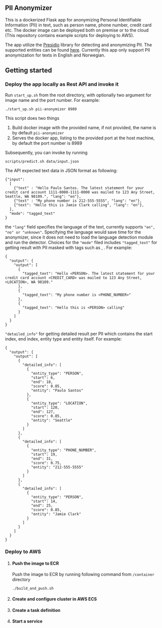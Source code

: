 ## PII Anonymizer
This is a dockerized Flask app for anonymizing Personal Identifiable 
Information (PII) in text, such as person name, phone number, credit card 
etc.
The docker image can be deployed both on premise or to the cloud 
(This repository contains example scripts
for deploying to AWS).

The app utilize the [Presidio](https://microsoft.github.io/presidio/)
library for detecting and anonymizing PII. The supported entities can be 
found [here](https://microsoft.github.io/presidio/supported_entities/).
Currently this app only support PII anonymization for texts in
English and Norwegian.

## Getting started
### Deploy the app locally as Rest API and invoke it

Run `start_up.sh` from the root directory, with optionally two argument for image name and the port number. For example:

```
./start_up.sh pii-anonymizer 8989
```

This script does two things 
  1) Build docker image with the provided name, if not provided, the name is by default `pii-anonymizer`
  2) Serves the docker app, listing to the provided port at the host machine, by default the port number is 8989 

Subsequently, you can invoke by running
    
```
scripts/predict.sh data/input.json
```

The API expected text data in JSON format as following:
```
{"input":
  [
    {"text" : "Hello Paulo Santos. The latest statement for your credit card account 1111-0000-1111-0000 was mailed to 123 Any Street, Seattle, WA 98109.", "lang": "en"},
    {"text" : "My phone number is 212-555-5555", "lang": "en"},
    {"text": "Hello this is Jamie Clark calling", "lang": "en"},
  ],
  "mode": "tagged_text"
}
```

the `"lang"` field specifies the language of the text, currently 
supports `"en", "no" or "unknown"`. Specifying the language would 
save time for the anonymizer, since it does not need to load the 
language detection module and run the detector. 
Choices for the `"mode"` filed includes `"tagged_text"` for getting
result with PII masked with tags such as <PERSON>, <EMAIL>. 
For example:
```
{
  "output": {
    "output": [
      {
        "tagged_text": "Hello <PERSON>. The latest statement for your credit card account <CREDIT_CARD> was mailed to 123 Any Street, <LOCATION>, WA 98109."
      },
      {
        "tagged_text": "My phone number is <PHONE_NUMBER>"
      },
      {
        "tagged_text": "Hello this is <PERSON> calling"
      }
    ]
  }
}
```

`"detailed_info"` for getting detailed result per PII which
contains the start index, end index, entity type and entity itself. For example:
```
{
  "output": {
    "output": [
      {
        "detailed_info": [
          {
            "entity_type": "PERSON",
            "start": 6,
            "end": 18,
            "score": 0.85,
            "entity": "Paulo Santos"
          },
          {
            "entity_type": "LOCATION",
            "start": 120,
            "end": 127,
            "score": 0.85,
            "entity": "Seattle"
          }
        ]
      },
      {
        "detailed_info": [
          {
            "entity_type": "PHONE_NUMBER",
            "start": 19,
            "end": 31,
            "score": 0.75,
            "entity": "212-555-5555"
          }
        ]
      },
      {
        "detailed_info": [
          {
            "entity_type": "PERSON",
            "start": 14,
            "end": 25,
            "score": 0.85,
            "entity": "Jamie Clark"
          }
        ]
      }
    ]
  }
}
```

### Deploy to AWS

1. #### Push the image to ECR 
    Push the image to ECR by running following command from `/container` directory
    ```
    ./build_and_push.sh
    ```
   
2. #### Create and configure cluster in AWS ECS
3. #### Create a task definition
4. #### Start a service


